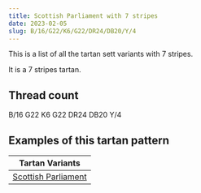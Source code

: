 ```yaml
---
title: Scottish Parliament with 7 stripes
date: 2023-02-05
slug: B/16/G22/K6/G22/DR24/DB20/Y/4
---
```

This is a list of all the tartan sett variants with 7 stripes.

It is a 7 stripes tartan.


## Thread count
B/16 G22 K6 G22 DR24 DB20 Y/4

## Examples of this tartan pattern

| Tartan Variants |
|---------------|
| [Scottish Parliament](/variants/b/16/g22/k6/g22/dr24/db20/y/4-b304080-db000030-dr802040-g008000-k000000-yf0c000)||
